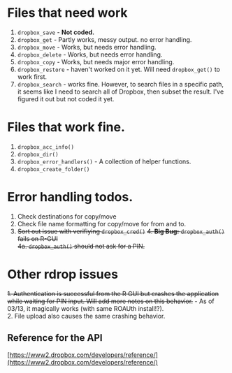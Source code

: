 #  Files that need  work
1. `dropbox_save` - **Not coded.**
2. `dropbox_get` - Partly works, messy output. no error handling.
3. `dropbox_move` - Works, but needs error handling.
4. `dropbox_delete` - Works, but needs error handling.
5. `dropbox_copy` - Works, but needs major error handling.
6. `dropbox_restore` - haven't worked on it yet. Will need `dropbox_get()` to work first.
7. `dropbox_search` - works fine. However, to search files in a specific path, it seems like I need to search all of Dropbox, then subset the result. I've figured it out but not coded it yet.

# Files that work fine.

1. `dropbox_acc_info()`
2. `dropbox_dir()`
3. `dropbox_error_handlers()` - A collection of helper functions.
4.   `dropbox_create_folder()`                        

# Error handling todos.
1. Check destinations for copy/move
2. Check file name formatting for copy/move for from and to.
3. <strike> Sort out issue with verifiying `dropbox_cred()`</strike>
<strike>4. **Big Bug:** `dropbox_auth()` fails on R-GUI <br>
4a. `dropbox_auth()` should not ask for a PIN.</strike>

# Other rdrop issues
<strike>1. Authentication is successful from the R GUI but crashes the application while waiting for PIN input. Will add more notes on this behavior.</strike> - As of 03/13, it magically works (with same ROAUth install!?).<br>
2. File upload also causes the same crashing behavior.

## Reference for the API
[https://www2.dropbox.com/developers/reference/](https://www2.dropbox.com/developers/reference/)